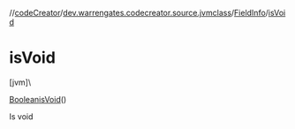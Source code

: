 //[codeCreator](../../../index.md)/[dev.warrengates.codecreator.source.jvmclass](../index.md)/[FieldInfo](index.md)/[isVoid](is-void.md)

# isVoid

[jvm]\

[Boolean](https://docs.oracle.com/javase/8/docs/api/java/lang/Boolean.html)[isVoid](is-void.md)()

Is void
